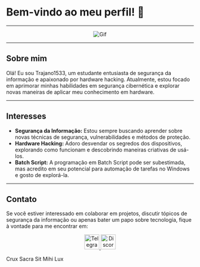 # Bem-vindo ao meu perfil! 🌟

---

<p align="center">
  <img src="https://miro.medium.com/v2/resize:fit:1000/0*xyjltrx0bwjn2ZCu.gif" alt="Gif"/>
</p>

---

## Sobre mim
Olá! Eu sou Trajano1533, um estudante entusiasta de segurança da informação e apaixonado por hardware hacking. Atualmente, estou focado em aprimorar minhas habilidades em segurança cibernética e explorar novas maneiras de aplicar meu conhecimento em hardware.

---

## Interesses
- **Segurança da Informação:** Estou sempre buscando aprender sobre novas técnicas de segurança, vulnerabilidades e métodos de proteção.
- **Hardware Hacking:** Adoro desvendar os segredos dos dispositivos, explorando como funcionam e descobrindo maneiras criativas de usá-los.
- **Batch Script:** A programação em Batch Script pode ser subestimada, mas acredito em seu potencial para automação de tarefas no Windows e gosto de explorá-la.

---

## Contato
Se você estiver interessado em colaborar em projetos, discutir tópicos de segurança da informação ou apenas bater um papo sobre tecnologia, fique à vontade para me encontrar em:

<p align="center">
  <a href="https://t.me/trajano1533">
    <img src="https://upload.wikimedia.org/wikipedia/commons/thumb/8/82/Telegram_logo.svg/512px-Telegram_logo.svg.png" alt="Telegram" width="40"/>
  </a>
  <a href="https://discord.gg/GSk8PMQeCV">
    <img src="https://upload.wikimedia.org/wikipedia/commons/thumb/3/31/Discord-icon-svgrepo-com.svg/640px-Discord-icon-svgrepo-com.svg.png" alt="Discord" width="40"/>
  </a>
</p>

Crux Sacra Sit Mihi Lux
